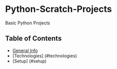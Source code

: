# Python-Scratch-Projects
Basic Python Projects
## Table of Contents
* [General Info](#general-info)
* [Technologies] (#technologies)
* [Setup] (#setup)
